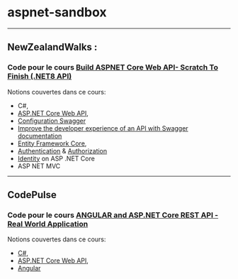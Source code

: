 # aspnet-sandbox

---
## NewZealandWalks : 
### Code pour le cours [Build ASPNET Core Web API- Scratch To Finish (.NET8 API)]
Notions couvertes dans ce cours:
- C#, 
- [ASP.NET Core Web API],
- [Configuration Swagger]
- [Improve the developer experience of an API with Swagger documentation]
- [Entity Framework Core], 
- [Authentication] &  [Authorization]
- [Identity] on ASP .NET Core
- ASP NET MVC

---
## CodePulse
### Code pour le cours [ANGULAR and ASP.NET Core REST API - Real World Application]
Notions couvertes dans ce cours:
- [C#], 
- [ASP.NET Core Web API], 
- [Angular]



[//]: # (These are reference links used in the body of this note and get stripped out when the markdown processor does its job. There is no need to format nicely because it shouldn't be seen. Thanks SO - http://stackoverflow.com/questions/4823468/store-comments-in-markdown-syntax)
[C#]: <https://dotnet.microsoft.com/en-us/languages/csharp>
[Angular]: <https://angular.dev/>
[ANGULAR and ASP.NET Core REST API - Real World Application]: <https://mern.udemy.com/course/real-world-app-angular-aspnet-core-web-api-and-sql/learn/lecture/38606284#overview>
[Build ASPNET Core Web API- Scratch To Finish (.NET8 API)]: <https://mern.udemy.com/course/build-rest-apis-with-aspnet-core-web-api-entity-framework/learn/lecture/29704306#overview>    
[ASP.NET Core Web API]: <https://learn.microsoft.com/en-us/aspnet/core/web-api/?view=aspnetcore-9.0>
[Configuration Swagger]: <https://learn.microsoft.com/en-us/aspnet/core/tutorials/web-api-help-pages-using-swagger?view=aspnetcore-8.0&viewFallbackFrom=aspnetcore-9.0>
[Improve the developer experience of an API with Swagger documentation]: <https://learn.microsoft.com/en-us/training/modules/improve-api-developer-experience-with-swagger/?source=recommendations>
[Entity Framework Core]: <https://learn.microsoft.com/fr-fr/ef/core/>
[SQLite]: <https://www.sqlite.org/index.html>
[Authentication]: <https://learn.microsoft.com/en-us/aspnet/core/security/authentication/?view=aspnetcore-9.0>
[Authorization]: <https://learn.microsoft.com/en-us/aspnet/core/security/authorization/introduction?view=aspnetcore-9.0>
[Identity]: <https://learn.microsoft.com/en-us/aspnet/core/security/authentication/identity?view=aspnetcore-9.0&tabs=visual-studio>
